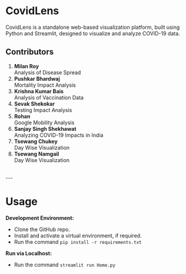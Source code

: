 # CovidLens

CovidLens is a standalone web-based visualization platform, built using Python and Streamlit, designed to visualize and analyze COVID-19 data.
<br>


## Contributors

1. **Milan Roy**<br>
   Analysis of Disease Spread
1. **Pushkar Bhardwaj**<br>
   Mortality Impact Analysis
1. **Krishna Kumar Bais**<br>
   Analysis of Vaccination Data
1. **Sevak Shekokar**<br>
   Testing Impact Analysis
1. **Rohan**<br>
   Google Mobility Analysis
1. **Sanjay Singh Shekhawat**<br>
   Analyzing COVID-19 Impacts in India
1. **Tsewang Chukey**<br>
   Day Wise Visualization
1. **Tsewang Namgail**<br>
   Day Wise Visualization

<br>
---

# Usage

**Development Environment:**<br>
 - Clone the GitHub repo.
 - Install and activate a virtual environment, if required.
 - Run the command `pip install -r requirements.txt`

**Run via Localhost:**<br>
 - Run the command `streamlit run Home.py`


<br>
